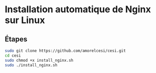 # Installation automatique de Nginx sur Linux

## Étapes

```bash
sudo git clone https://github.com/amorelcesi/cesi.git
cd cesi
sudo chmod +x install_nginx.sh
sudo ./install_nginx.sh
